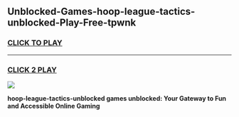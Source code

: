 
## Unblocked-Games-hoop-league-tactics-unblocked-Play-Free-tpwnk
<h3>
<a href="https://premium76.site?title=hoop-league-tactics-unblocked&ref=23A">CLICK TO PLAY</a></h3>
<hr>

<h3>
<a href="https://premium76.site?title=hoop-league-tactics-unblocked&ref=23A">CLICK 2 PLAY</a>
  
</h3>

<a href="https://premium76.site?title=hoop-league-tactics-unblocked&ref=23A"><img src="https://clearcache.store/games.png"></a>


**hoop-league-tactics-unblocked games unblocked: Your Gateway to Fun and Accessible Online Gaming**
